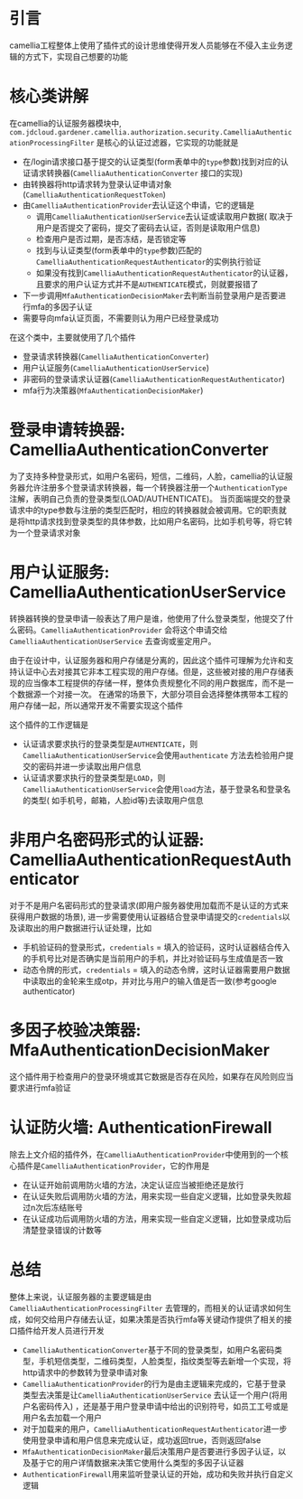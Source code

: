 # 引言

camellia工程整体上使用了插件式的设计思维使得开发人员能够在不侵入主业务逻辑的方式下，实现自己想要的功能

# 核心类讲解

在camellia的认证服务器模块中, `com.jdcloud.gardener.camellia.authorization.security.CamelliaAuthenticationProcessingFilter`
是核心的认证过滤器，它实现的功能就是

* 在/login请求接口基于提交的认证类型(form表单中的`type`参数)找到对应的认证请求转换器(`CamelliaAuthenticationConverter`
  接口的实现)
* 由转换器将http请求转为登录认证申请对象(`CamelliaAuthenticationRequestToken`)
* 由`CamelliaAuthenticationProvider`去认证这个申请，它的逻辑是
    * 调用`CamelliaAuthenticationUserService`去认证或读取用户数据(
      取决于用户是否提交了密码，提交了密码去认证，否则是读取用户信息)
    * 检查用户是否过期，是否冻结，是否锁定等
    * 找到与认证类型(form表单中的`type`参数)匹配的`CamelliaAuthenticationRequestAuthenticator`的实例执行验证
    * 如果没有找到`CamelliaAuthenticationRequestAuthenticator`的认证器，且要求的用户认证方式并不是`AUTHENTICATE`模式，则就要报错了
* 下一步调用`MfaAuthenticationDecisionMaker`去判断当前登录用户是否要进行mfa的多因子认证
* 需要导向mfa认证页面，不需要则认为用户已经登录成功

在这个类中，主要就使用了几个插件

* 登录请求转换器(`CamelliaAuthenticationConverter`)
* 用户认证服务(`CamelliaAuthenticationUserService`)
* 非密码的登录请求认证器(`CamelliaAuthenticationRequestAuthenticator`)
* mfa行为决策器(`MfaAuthenticationDecisionMaker`)

# 登录申请转换器: CamelliaAuthenticationConverter

为了支持多种登录形式，如用户名密码，短信，二维码，人脸，camellia的认证服务器允许注册多个登录请求转换器，每一个转换器注册一个`AuthenticationType`
注解，表明自己负责的登录类型(LOAD/AUTHENTICATE)。
当页面端提交的登录请求中的type参数与注册的类型匹配时，相应的转换器就会被调用。它的职责就是将http请求找到登录类型的具体参数，比如用户名密码，比如手机号等，将它转为一个登录请求对象

# 用户认证服务: CamelliaAuthenticationUserService

转换器转换的登录申请一般表达了用户是谁，他使用了什么登录类型，他提交了什么密码。`CamelliaAuthenticationProvider`
会将这个申请交给`CamelliaAuthenticationUserService`
去查询或鉴定用户。

由于在设计中，认证服务器和用户存储是分离的，因此这个插件可理解为允许和支持认证中心去对接其它非本工程实现的用户存储。但是，这些被对接的用户存储表现的应当像本工程提供的存储一样，整体负责规整化不同的用户数据库，而不是一个数据源一个对接一次。
在通常的场景下，大部分项目会选择整体携带本工程的用户存储一起，所以通常开发不需要实现这个插件

这个插件的工作逻辑是

* 认证请求要求执行的登录类型是`AUTHENTICATE`，则`CamelliaAuthenticationUserService`会使用`authenticate`
  方法去检验用户提交的密码并进一步读取出用户信息
* 认证请求要求执行的登录类型是`LOAD`，则`CamelliaAuthenticationUserService`会使用`load`方法，基于登录名和登录名的类型(
  如手机号，邮箱，人脸id等)去读取用户信息

# 非用户名密码形式的认证器: CamelliaAuthenticationRequestAuthenticator

对于不是用户名密码形式的登录请求(即用户服务器使用加载而不是认证的方式来获得用户数据的场景),
进一步需要使用认证器结合登录申请提交的`credentials`以及读取出的用户数据进行认证处理，比如

* 手机验证码的登录形式，`credentials` = 填入的验证码，这时认证器结合传入的手机号比对是否确实是当前用户的手机，并比对验证码与生成值是否一致
* 动态令牌的形式，`credentials` =
  填入的动态令牌，这时认证器需要用户数据中读取出的金轮来生成otp，并对比与用户的输入值是否一致(参考google authenticator)

# 多因子校验决策器: MfaAuthenticationDecisionMaker

这个插件用于检查用户的登录环境或其它数据是否存在风险，如果存在风险则应当要求进行mfa验证

# 认证防火墙: AuthenticationFirewall

除去上文介绍的插件外，在`CamelliaAuthenticationProvider`中使用到的一个核心插件是`CamelliaAuthenticationProvider`，它的作用是

* 在认证开始前调用防火墙的方法，决定认证应当被拒绝还是放行
* 在认证失败后调用防火墙的方法，用来实现一些自定义逻辑，比如登录失败超过n次后冻结账号
* 在认证成功后调用防火墙的方法，用来实现一些自定义逻辑，比如登录成功后清楚登录错误的计数等

# 总结

整体上来说，认证服务器的主要逻辑是由`CamelliaAuthenticationProcessingFilter`
去管理的，而相关的认证请求如何生成，如何交给用户存储去认证，如果决策是否执行mfa等关键动作提供了相关的接口插件给开发人员进行开发

* `CamelliaAuthenticationConverter`基于不同的登录类型，如用户名密码类型，手机短信类型，二维码类型，人脸类型，指纹类型等去新增一个实现，将http请求中的参数转为登录申请对象
* `CamelliaAuthenticationProvider`的行为是由主逻辑来完成的，它基于登录类型去决策是让`CamelliaAuthenticationUserService`
  去认证一个用户(将用户名密码传入)
  ，还是基于用户登录申请中给出的识别符号，如员工工号或是用户名去加载一个用户
* 对于加载来的用户，`CamelliaAuthenticationRequestAuthenticator`进一步使用登录申请和用户信息来完成认证，成功返回true，否则返回false
* `MfaAuthenticationDecisionMaker`最后决策用户是否要进行多因子认证，以及基于它的用户详情数据来决策它使用什么类型的多因子认证器
* `AuthenticationFirewall`用来监听登录认证的开始，成功和失败并执行自定义逻辑
